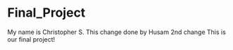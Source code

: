 # Final_Project

My name is Christopher S.
This change done by Husam
2nd change
This is our final project!

